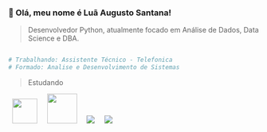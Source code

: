 ### 💜 Olá, meu nome é <strong>Luã Augusto Santana!</strong>

> Desenvolvedor Python, atualmente focado em Análise de Dados, Data Science e DBA.

```python

# Trabalhando: Assistente Técnico - Telefonica
# Formado: Analise e Desenvolvimento de Sistemas

```
> Estudando
<div display = "inline">
  &nbsp;&nbsp;<img width="50" height = "50" src="https://cdn.jsdelivr.net/gh/devicons/devicon/icons/python/python-original-wordmark.svg" />&nbsp;&nbsp;
  &nbsp;&nbsp;<img width="60" height = "60" src="https://cdn.jsdelivr.net/gh/devicons/devicon/icons/microsoftsqlserver/microsoftsqlserver-plain-wordmark.svg" />&nbsp;&nbsp;
  &nbsp;&nbsp;<img src="https://img.shields.io/badge/Microsoft_Excel-217346?style=for-the-badge&logo=microsoft-excel&logoColor=white" />&nbsp;&nbsp;
  &nbsp;&nbsp;<img src="https://img.shields.io/badge/power_bi-F2C811?style=for-the-badge&logo=powerbi&logoColor=black" />&nbsp;&nbsp;
  
</div>

<!-- ilovehersomuch -->
